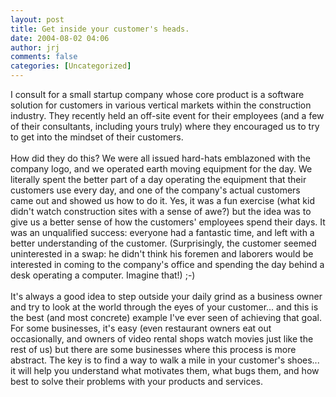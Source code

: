 ```yaml
---
layout: post
title: Get inside your customer's heads.
date: 2004-08-02 04:06
author: jrj
comments: false
categories: [Uncategorized]
---
```

I consult for a small startup company whose core product is a software solution for customers in various vertical markets within the construction industry. They recently held an off-site event for their employees (and a few of their consultants, including yours truly) where they encouraged us to try to get into the mindset of their customers.<br /><br />How did they do this? We were all issued hard-hats emblazoned with the company logo, and we operated earth moving equipment for the day. We literally spent the better part of a day operating the equipment that their customers use every day, and one of the company's actual customers came out and showed us how to do it. Yes, it was a fun exercise (what kid didn't watch construction sites with a sense of awe?) but the idea was to give us a better sense of how the customers' employees spend their days. It was an unqualified success: everyone had a fantastic time, and left with a better understanding of the customer. (Surprisingly, the customer seemed uninterested in a swap: he didn't think his foremen and laborers would be interested in coming to the company's office and spending the day behind a desk operating a computer. Imagine that!) ;-)<br /><br />It's always a good idea to step outside your daily grind as a business owner and try to look at the world through the eyes of your customer... and this is the best (and most concrete) example I've ever seen of achieving that goal. For some businesses, it's easy (even restaurant owners eat out occasionally, and owners of video rental shops watch movies just like the rest of us) but there are some businesses where this process is more abstract. The key is to find a way to walk a mile in your customer's shoes... it will help you understand what motivates them, what bugs them, and how best to solve their problems with your products and services.
